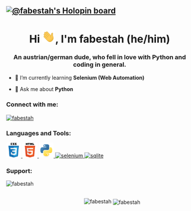 [![@fabestah's Holopin board](https://holopin.io/api/user/board?user=fabestah)](https://holopin.io/@fabestah)
---
<h1 align="center">Hi <img src="https://github.com/fabestah/fabestah/blob/main/Hi.gif?raw=true" alt="👋" width="35px"/>, I'm fabestah (he/him)</h1>
<h3 align="center">An austrian/german dude, who fell in love with Python and coding in general.</h3>

- 🌱 I’m currently learning **Selenium (Web Automation)**

- 💬 Ask me about **Python**

<h3 align="left">Connect with me:</h3>
<p align="left">
<a href="https://dev.to/fabestah" target="blank"><img align="center" src="https://raw.githubusercontent.com/rahuldkjain/github-profile-readme-generator/master/src/images/icons/Social/devto.svg" alt="fabestah" height="30" width="40" /></a>
</p>

<h3 align="left">Languages and Tools:</h3>
<p align="left"> <a href="https://www.w3schools.com/css/" target="_blank" rel="noreferrer"> <img src="https://raw.githubusercontent.com/devicons/devicon/master/icons/css3/css3-original-wordmark.svg" alt="css3" width="40" height="40"/> </a> <a href="https://www.w3.org/html/" target="_blank" rel="noreferrer"> <img src="https://raw.githubusercontent.com/devicons/devicon/master/icons/html5/html5-original-wordmark.svg" alt="html5" width="40" height="40"/> </a> <a href="https://www.python.org" target="_blank" rel="noreferrer"> <img src="https://raw.githubusercontent.com/devicons/devicon/master/icons/python/python-original.svg" alt="python" width="40" height="40"/> </a> <a href="https://www.selenium.dev" target="_blank" rel="noreferrer"> <img src="https://raw.githubusercontent.com/detain/svg-logos/780f25886640cef088af994181646db2f6b1a3f8/svg/selenium-logo.svg" alt="selenium" width="40" height="40"/> </a> <a href="https://www.sqlite.org/" target="_blank" rel="noreferrer"> <img src="https://www.vectorlogo.zone/logos/sqlite/sqlite-icon.svg" alt="sqlite" width="40" height="40"/> </a> </p>

<h3 align="left">Support:</h3>
<p><a href="https://ko-fi.com/fabestah"> <img align="left" src="https://cdn.ko-fi.com/cdn/kofi3.png?v=3" height="50" width="210" alt="fabestah" /></a></p><br><br>

<p><img align="left" src="https://github-readme-stats.vercel.app/api/top-langs?username=fabestah&show_icons=true&locale=en&layout=compact" alt="fabestah" /></p>

<p>&nbsp;<img align="center" src="https://github-readme-stats.vercel.app/api?username=fabestah&show_icons=true&locale=en" alt="fabestah" /></p>

